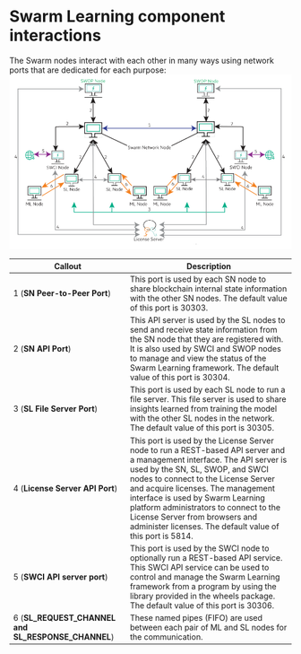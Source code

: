 # <a name="GUID-CE2496F4-22BD-468B-AD40-011E3F113E6E"/> Swarm Learning component interactions

The Swarm nodes interact with each other in many ways using network ports that are dedicated for each purpose:![Swarm component interactions](Swarm_Learning_component_interaction.png)

|Callout|Description|
|-------|-----------|
|1 \(<strong>SN Peer-to-Peer Port</strong>\)<br>| This port is used by each SN node to share blockchain internal state information with the other SN nodes. The default value of this port is 30303.<br> |
|2 \(<strong>SN API Port</strong>\)<br>| This API server is used by the SL nodes to send and receive state information from the SN node that they are registered with. It is also used by SWCI and SWOP nodes to manage and view the status of the Swarm Learning framework. The default value of this port is 30304.<br> |
|3 \(<strong>SL File Server Port</strong>\)<br>| This port is used by each SL node to run a file server. This file server is used to share insights learned from training the model with the other SL nodes in the network. The default value of this port is 30305.<br> |
|4 \(<strong>License Server API Port</strong>\)<br>| This port is used by the License Server node to run a REST-based API server and a management interface. The API server is used by the SN, SL, SWOP, and SWCI nodes to connect to the License Server and acquire licenses. The management interface is used by Swarm Learning platform administrators to connect to the License Server from browsers and administer licenses. The default value of this port is 5814.<br> |
|5 \(<strong>SWCI API server port</strong>\)<br>|This port is used by the SWCI node to optionally run a REST-based API service. This SWCI API service can be used to control and manage the Swarm Learning framework from a program by using the library provided in the wheels package. The default value of this port is 30306.|
|6 \(<strong>SL_REQUEST_CHANNEL and SL_RESPONSE_CHANNEL</strong>\)<br>|These named pipes (FIFO) are used between each pair of ML and SL nodes for the communication.|
